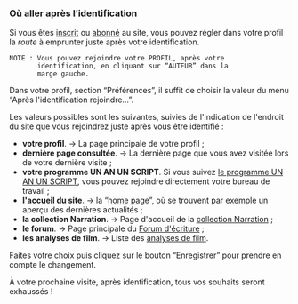 ### Où aller après l’identification

Si vous êtes [inscrit](user/signup) ou [abonné](user/signup?user[subscribe]=on) au site, vous pouvez régler dans votre profil la *route* à emprunter juste après votre identification.

    NOTE : Vous pouvez rejoindre votre PROFIL, après votre
           identification, en cliquant sur “AUTEUR” dans la
           marge gauche.

Dans votre profil, section “Préférences”, il suffit de choisir la valeur du menu “Après l'identification rejoindre…”.

Les valeurs possibles sont les suivantes, suivies de l'indication de l'endroit du site que vous rejoindrez juste après vous être identifié :

* **votre profil**. -> La page principale de votre profil ;
* **dernière page consultée**. -> La dernière page que vous avez visitée lors de votre dernière visite ;
* **votre programme UN AN UN SCRIPT**. Si vous suivez [le programme UN AN UN SCRIPT](unan/home), vous pouvez rejoindre directement votre bureau de travail ;
* **l'accueil du site**. -> la “[home page](site/home)”, où se trouvent par exemple un aperçu des dernières actualités ;
* **la collection Narration**. -> Page d'accueil de la [collection Narration](cnarration/home) ;
* **le forum**. -> Page principale du [Forum d'écriture](forum/home) ;
* **les analyses de film**. -> Liste des [analyses de film](analyse/list).

Faites votre choix puis cliquez sur le bouton “Enregistrer” pour prendre en compte le changement.

À votre prochaine visite, après identification, tous vos souhaits seront exhaussés !
